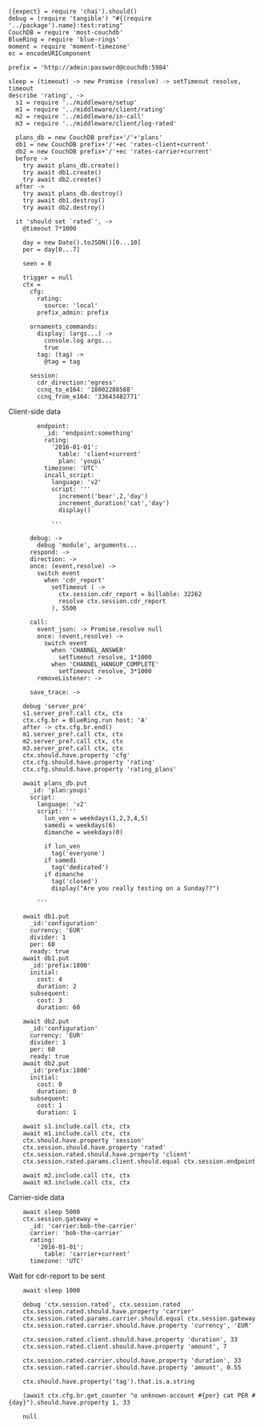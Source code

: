     ({expect} = require 'chai').should()
    debug = (require 'tangible') "#{(require '../package').name}:test:rating"
    CouchDB = require 'most-couchdb'
    BlueRing = require 'blue-rings'
    moment = require 'moment-timezone'
    ec = encodeURIComponent

    prefix = 'http://admin:password@couchdb:5984'

    sleep = (timeout) -> new Promise (resolve) -> setTimeout resolve, timeout
    describe 'rating', ->
      s1 = require '../middleware/setup'
      m1 = require '../middleware/client/rating'
      m2 = require '../middleware/in-call'
      m3 = require '../middleware/client/log-rated'

      plans_db = new CouchDB prefix+'/'+'plans'
      db1 = new CouchDB prefix+'/'+ec 'rates-client+current'
      db2 = new CouchDB prefix+'/'+ec 'rates-carrier+current'
      before ->
        try await plans_db.create()
        try await db1.create()
        try await db2.create()
      after ->
        try await plans_db.destroy()
        try await db1.destroy()
        try await db2.destroy()

      it 'should set `rated`', ->
        @timeout 7*1000

        day = new Date().toJSON()[0...10]
        per = day[0...7]

        seen = 0

        trigger = null
        ctx =
          cfg:
            rating:
              source: 'local'
            prefix_admin: prefix

          ornaments_commands:
            display: (args...) ->
              console.log args...
              true
            tag: (tag) ->
              @tag = tag

          session:
            cdr_direction:'egress'
            ccnq_to_e164: '18002288588'
            ccnq_from_e164: '33643482771'

Client-side data

            endpoint:
              _id: 'endpoint:something'
              rating:
                '2016-01-01':
                  table: 'client+current'
                  plan: 'youpi'
              timezone: 'UTC'
              incall_script:
                language: 'v2'
                script: '''
                  increment('bear',2,'day')
                  increment_duration('cat','day')
                  display()

                '''

          debug: ->
            debug 'module', arguments...
          respond: ->
          direction: ->
          once: (event,resolve) ->
            switch event
              when 'cdr_report'
                setTimeout ( ->
                  ctx.session.cdr_report = billable: 32262
                  resolve ctx.session.cdr_report
                ), 5500

          call:
            event_json: -> Promise.resolve null
            once: (event,resolve) ->
              switch event
                when 'CHANNEL_ANSWER'
                  setTimeout resolve, 1*1000
                when 'CHANNEL_HANGUP_COMPLETE'
                  setTimeout resolve, 3*1000
            removeListener: ->

          save_trace: ->

        debug 'server_pre'
        s1.server_pre?.call ctx, ctx
        ctx.cfg.br = BlueRing.run host: 'A'
        after -> ctx.cfg.br.end()
        m1.server_pre?.call ctx, ctx
        m2.server_pre?.call ctx, ctx
        m3.server_pre?.call ctx, ctx
        ctx.should.have.property 'cfg'
        ctx.cfg.should.have.property 'rating'
        ctx.cfg.should.have.property 'rating_plans'

        await plans_db.put
          _id: 'plan:youpi'
          script:
            language: 'v2'
            script: '''
              lun_ven = weekdays(1,2,3,4,5)
              samedi = weekdays(6)
              dimanche = weekdays(0)

              if lun_ven
                tag('everyone')
              if samedi
                tag('dedicated')
              if dimanche
                tag('closed')
                display("Are you really testing on a Sunday??")

            '''

        await db1.put
          _id:'configuration'
          currency: 'EUR'
          divider: 1
          per: 60
          ready: true
        await db1.put
          _id:'prefix:1800'
          initial:
            cost: 4
            duration: 2
          subsequent:
            cost: 3
            duration: 60

        await db2.put
          _id:'configuration'
          currency: 'EUR'
          divider: 1
          per: 60
          ready: true
        await db2.put
          _id:'prefix:1800'
          initial:
            cost: 0
            duration: 0
          subsequent:
            cost: 1
            duration: 1

        await s1.include.call ctx, ctx
        await m1.include.call ctx, ctx
        ctx.should.have.property 'session'
        ctx.session.should.have.property 'rated'
        ctx.session.rated.should.have.property 'client'
        ctx.session.rated.params.client.should.equal ctx.session.endpoint

        await m2.include.call ctx, ctx
        await m3.include.call ctx, ctx

Carrier-side data

        await sleep 5000
        ctx.session.gateway =
          _id: 'carrier:bob-the-carrier'
          carrier: 'bob-the-carrier'
          rating:
            '2016-01-01':
              table: 'carrier+current'
          timezone: 'UTC'

Wait for cdr-report to be sent

        await sleep 1000

        debug 'ctx.session.rated', ctx.session.rated
        ctx.session.rated.should.have.property 'carrier'
        ctx.session.rated.params.carrier.should.equal ctx.session.gateway
        ctx.session.rated.carrier.should.have.property 'currency', 'EUR'

        ctx.session.rated.client.should.have.property 'duration', 33
        ctx.session.rated.client.should.have.property 'amount', 7

        ctx.session.rated.carrier.should.have.property 'duration', 33
        ctx.session.rated.carrier.should.have.property 'amount', 0.55

        ctx.should.have.property('tag').that.is.a.string

        (await ctx.cfg.br.get_counter "α unknown-account #{per} cat PER #{day}").should.have.property 1, 33

        null
